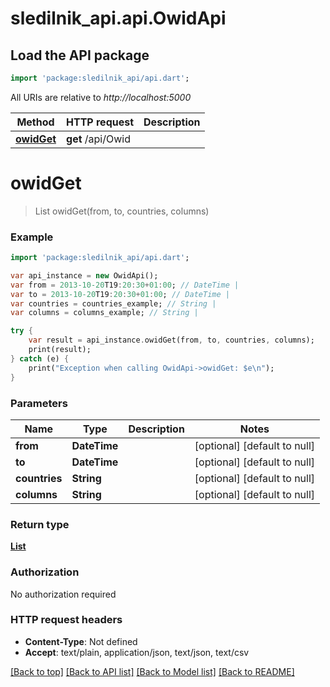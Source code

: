 # sledilnik_api.api.OwidApi

## Load the API package
```dart
import 'package:sledilnik_api/api.dart';
```

All URIs are relative to *http://localhost:5000*

Method | HTTP request | Description
------------- | ------------- | -------------
[**owidGet**](OwidApi.md#owidGet) | **get** /api/Owid | 


# **owidGet**
> List<OwidCountryDay> owidGet(from, to, countries, columns)



### Example 
```dart
import 'package:sledilnik_api/api.dart';

var api_instance = new OwidApi();
var from = 2013-10-20T19:20:30+01:00; // DateTime | 
var to = 2013-10-20T19:20:30+01:00; // DateTime | 
var countries = countries_example; // String | 
var columns = columns_example; // String | 

try { 
    var result = api_instance.owidGet(from, to, countries, columns);
    print(result);
} catch (e) {
    print("Exception when calling OwidApi->owidGet: $e\n");
}
```

### Parameters

Name | Type | Description  | Notes
------------- | ------------- | ------------- | -------------
 **from** | **DateTime**|  | [optional] [default to null]
 **to** | **DateTime**|  | [optional] [default to null]
 **countries** | **String**|  | [optional] [default to null]
 **columns** | **String**|  | [optional] [default to null]

### Return type

[**List<OwidCountryDay>**](OwidCountryDay.md)

### Authorization

No authorization required

### HTTP request headers

 - **Content-Type**: Not defined
 - **Accept**: text/plain, application/json, text/json, text/csv

[[Back to top]](#) [[Back to API list]](../README.md#documentation-for-api-endpoints) [[Back to Model list]](../README.md#documentation-for-models) [[Back to README]](../README.md)

